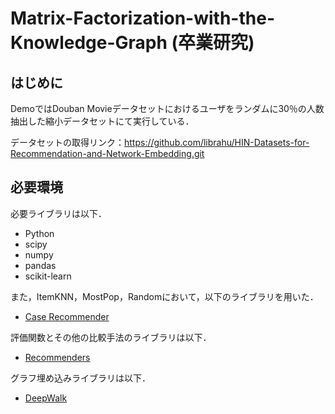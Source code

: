 # Matrix-Factorization-with-the-Knowledge-Graph (卒業研究)
## はじめに

DemoではDouban Movieデータセットにおけるユーザをランダムに30％の人数抽出した縮小データセットにて実行している．

データセットの取得リンク：https://github.com/librahu/HIN-Datasets-for-Recommendation-and-Network-Embedding.git

## 必要環境

必要ライブラリは以下．

- Python
- scipy
- numpy
- pandas
- scikit-learn

また，ItemKNN，MostPop，Randomにおいて，以下のライブラリを用いた．

- [Case Recommender](https://github.com/caserec/CaseRecommender.git)

評価関数とその他の比較手法のライブラリは以下．

- [Recommenders](https://github.com/microsoft/recommenders.git)

グラフ埋め込みライブラリは以下．

- [DeepWalk](https://github.com/phanein/deepwalk.git)